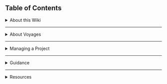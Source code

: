## Table of Contents
<details>
  <summary>About this Wiki</summary>

[The Chingu PMRoK][home]
</details>
<hr/>

<details>
  <summary>About Voyages</summary>

[Voyage Roadmap][voyage-roadmap] <br>
[Voyage Workflow][voyage-workflow]
</details>

<hr/>
 
<details>
  <summary>Managing a Project</summary>

[Project Manager Concepts][managingproj-pmconcepts]<br>
[Your Sprints][managingproj-sprints]<br>
[Conducting an MVP][managingproj-mvp]<br>
[Project Closure][managingproj-closure]<br>
</details>
<hr/>

<details>
  <summary>Guidance</summary>

[Situational Guidance][situationguide]<br>
[Managing Conflict (TBD)][managingconflict]
</details>
<hr/>

<details>
  <summary>Resources</summary>

[Tools & Resources][resources-tools]<br>
[PM FAQ][resources-pmfaq]<br>
[Glossary][resources-glossary]
</details>

[home]: https://github.com/Chingu-cohorts/pmrok/wiki

[voyage-roadmap]: https://github.com/Chingu-cohorts/pmrok/wiki/Voyage-Roadmap
[voyage-workflow]: https://github.com/Chingu-cohorts/pmrok/wiki/Voyage-Workflow

[managingproj-pmconcepts]: https://github.com/Chingu-cohorts/pmrok/wiki/ManagingProj-PM-Concepts
[managingproj-sprints]: https://github.com/Chingu-cohorts/pmrok/wiki/ManagingProj-Sprints
[managingproj-mvp]: https://github.com/Chingu-cohorts/pmrok/wiki/ManagingProj-MVP
[managingproj-closure]: https://github.com/Chingu-cohorts/pmrok/wiki/ManagingProj-Closure

[situationguide]: https://github.com/Chingu-cohorts/pmrok/wiki/Situational-Guidance
[managingconflict]: tbd

[resources]: https://github.com/Chingu-cohorts/pmrok/wiki/Resources
[resources-tools]: https://github.com/Chingu-cohorts/pmrok/wiki/Resources-Tools
[resources-pmfaq]: https://github.com/Chingu-cohorts/pmrok/wiki/Resources-PMFAQ
[resources-glossary]: https://github.com/Chingu-cohorts/pmrok/wiki/Resources-Glossary
